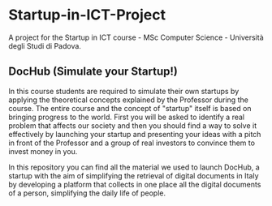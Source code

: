 # Startup-in-ICT-Project

A project for the Startup in ICT course - MSc Computer Science - Università degli Studi di Padova.

## DocHub (Simulate your Startup!)

In this course students are required to simulate their own startups by applying the theoretical concepts explained by the Professor during the course. The entire course and the concept of "startup" itself is based on bringing progress to the world. First you will be asked to identify a real problem that affects our society and then you should find a way to solve it effectively by launching your startup and presenting your ideas with a pitch in front of the Professor and a group of real investors to convince them to invest money in you.

In this repository you can find all the material we used to launch DocHub, a startup with the aim of simplifying the retrieval of digital documents in Italy by developing a platform that collects in one place all the digital documents of a person, simplifying the daily life of people.
